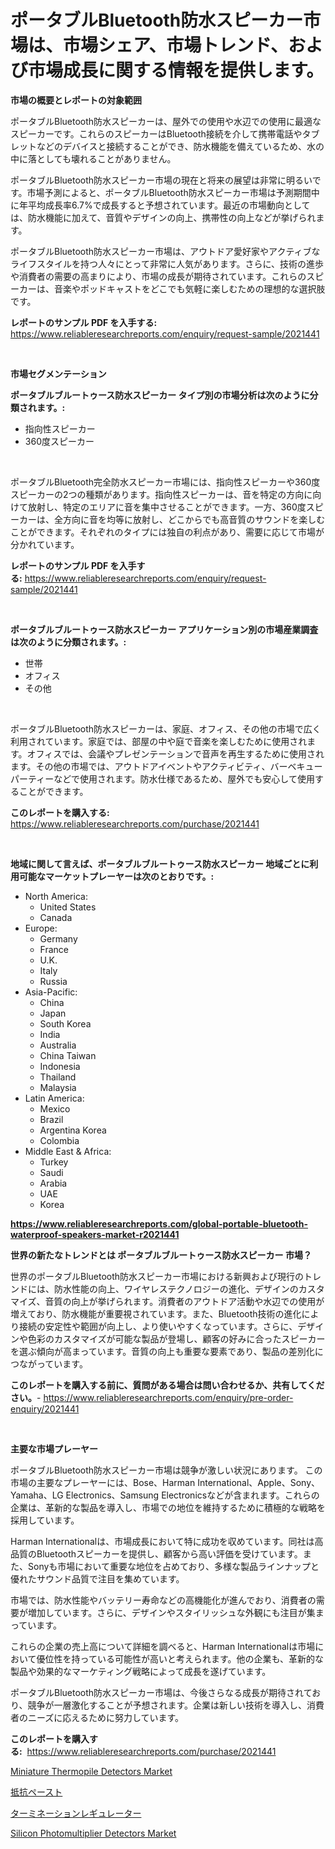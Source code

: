 <p><h1>ポータブルBluetooth防水スピーカー市場は、市場シェア、市場トレンド、および市場成長に関する情報を提供します。</h1></p><p><strong>市場の概要とレポートの対象範囲</strong></p>
<p><p>ポータブルBluetooth防水スピーカーは、屋外での使用や水辺での使用に最適なスピーカーです。これらのスピーカーはBluetooth接続を介して携帯電話やタブレットなどのデバイスと接続することができ、防水機能を備えているため、水の中に落としても壊れることがありません。</p><p>ポータブルBluetooth防水スピーカー市場の現在と将来の展望は非常に明るいです。市場予測によると、ポータブルBluetooth防水スピーカー市場は予測期間中に年平均成長率6.7%で成長すると予想されています。最近の市場動向としては、防水機能に加えて、音質やデザインの向上、携帯性の向上などが挙げられます。</p><p>ポータブルBluetooth防水スピーカー市場は、アウトドア愛好家やアクティブなライフスタイルを持つ人々にとって非常に人気があります。さらに、技術の進歩や消費者の需要の高まりにより、市場の成長が期待されています。これらのスピーカーは、音楽やポッドキャストをどこでも気軽に楽しむための理想的な選択肢です。</p></p>
<p><strong>レポートのサンプル PDF を入手する:</strong> <a href="https://www.reliableresearchreports.com/enquiry/request-sample/2021441">https://www.reliableresearchreports.com/enquiry/request-sample/2021441</a></p>
<p>&nbsp;</p>
<p><strong>市場セグメンテーション</strong></p>
<p><strong>ポータブルブルートゥース防水スピーカー タイプ別の市場分析は次のように分類されます。:</strong></p>
<p><ul><li>指向性スピーカー</li><li>360度スピーカー</li></ul></p>
<p>&nbsp;</p>
<p><p>ポータブルBluetooth完全防水スピーカー市場には、指向性スピーカーや360度スピーカーの2つの種類があります。指向性スピーカーは、音を特定の方向に向けて放射し、特定のエリアに音を集中させることができます。一方、360度スピーカーは、全方向に音を均等に放射し、どこからでも高音質のサウンドを楽しむことができます。それぞれのタイプには独自の利点があり、需要に応じて市場が分かれています。</p></p>
<p><strong>レポートのサンプル PDF を入手する:</strong>&nbsp;<a href="https://www.reliableresearchreports.com/enquiry/request-sample/2021441">https://www.reliableresearchreports.com/enquiry/request-sample/2021441</a></p>
<p>&nbsp;</p>
<p><strong> ポータブルブルートゥース防水スピーカー アプリケーション別の市場産業調査は次のように分類されます。:</strong></p>
<p><ul><li>世帯</li><li>オフィス</li><li>その他</li></ul></p>
<p>&nbsp;</p>
<p><p>ポータブルBluetooth防水スピーカーは、家庭、オフィス、その他の市場で広く利用されています。家庭では、部屋の中や庭で音楽を楽しむために使用されます。オフィスでは、会議やプレゼンテーションで音声を再生するために使用されます。その他の市場では、アウトドアイベントやアクティビティ、バーベキューパーティーなどで使用されます。防水仕様であるため、屋外でも安心して使用することができます。</p></p>
<p><strong>このレポートを購入する:</strong>&nbsp; <a href="https://www.reliableresearchreports.com/purchase/2021441">https://www.reliableresearchreports.com/purchase/2021441</a></p>
<p>&nbsp;</p>
<p><strong>地域に関して言えば、ポータブルブルートゥース防水スピーカー 地域ごとに利用可能なマーケットプレーヤーは次のとおりです。:</strong></p>
<p><ul>
    <li>
        North America:
        <ul>
            <li>United States</li>
            <li>Canada</li>
        </ul>
    </li>
    <li>
        Europe:
        <ul>
            <li>Germany</li>
            <li>France</li>
            <li>U.K.</li>
            <li>Italy</li>
            <li>Russia</li>
        </ul>
    </li>
    <li>
        Asia-Pacific:
        <ul>
            <li>China</li>
            <li>Japan</li>
            <li>South Korea</li>
            <li>India</li>
            <li>Australia</li>
            <li>China Taiwan</li>
            <li>Indonesia</li>
            <li>Thailand</li>
            <li>Malaysia</li>
        </ul>
    </li>
    <li>
        Latin America:
        <ul>
            <li>Mexico</li>
            <li>Brazil</li>
            <li>Argentina Korea</li>
            <li>Colombia</li>
        </ul>
    </li>
    <li>
        Middle East & Africa:
        <ul>
            <li>Turkey</li>
            <li>Saudi</li>
            <li>Arabia</li>
            <li>UAE</li>
            <li>Korea</li>
        </ul>
    </li>
    </ul></p>
<p><strong><a href="https://www.reliableresearchreports.com/global-portable-bluetooth-waterproof-speakers-market-r2021441">https://www.reliableresearchreports.com/global-portable-bluetooth-waterproof-speakers-market-r2021441</a></strong>&nbsp;</p>
<p><strong>世界の新たなトレンドとは ポータブルブルートゥース防水スピーカー 市場？</strong></p>
<p><p>世界のポータブルBluetooth防水スピーカー市場における新興および現行のトレンドには、防水性能の向上、ワイヤレステクノロジーの進化、デザインのカスタマイズ、音質の向上が挙げられます。消費者のアウトドア活動や水辺での使用が増えており、防水機能が重要視されています。また、Bluetooth技術の進化により接続の安定性や範囲が向上し、より使いやすくなっています。さらに、デザインや色彩のカスタマイズが可能な製品が登場し、顧客の好みに合ったスピーカーを選ぶ傾向が高まっています。音質の向上も重要な要素であり、製品の差別化につながっています。</p></p>
<p><strong>このレポートを購入する前に、質問がある場合は問い合わせるか、共有してください。</strong>- <a href="https://www.reliableresearchreports.com/enquiry/pre-order-enquiry/2021441">https://www.reliableresearchreports.com/enquiry/pre-order-enquiry/2021441</a></p>
<p>&nbsp;</p>
<p><strong>主要な市場プレーヤー</strong></p>
<p><p>ポータブルBluetooth防水スピーカー市場は競争が激しい状況にあります。 この市場の主要なプレーヤーには、Bose、Harman International、Apple、Sony、Yamaha、LG Electronics、Samsung Electronicsなどが含まれます。これらの企業は、革新的な製品を導入し、市場での地位を維持するために積極的な戦略を採用しています。</p><p>Harman Internationalは、市場成長において特に成功を収めています。同社は高品質のBluetoothスピーカーを提供し、顧客から高い評価を受けています。また、Sonyも市場において重要な地位を占めており、多様な製品ラインナップと優れたサウンド品質で注目を集めています。</p><p>市場では、防水性能やバッテリー寿命などの高機能化が進んでおり、消費者の需要が増加しています。さらに、デザインやスタイリッシュな外観にも注目が集まっています。</p><p>これらの企業の売上高について詳細を調べると、Harman Internationalは市場において優位性を持っている可能性が高いと考えられます。他の企業も、革新的な製品や効果的なマーケティング戦略によって成長を遂げています。</p><p>ポータブルBluetooth防水スピーカー市場は、今後さらなる成長が期待されており、競争が一層激化することが予想されます。企業は新しい技術を導入し、消費者のニーズに応えるために努力しています。</p></p>
<p><strong>このレポートを購入する:</strong>&nbsp;&nbsp;<a href="https://www.reliableresearchreports.com/purchase/2021441">https://www.reliableresearchreports.com/purchase/2021441</a></p>
<p><p><a href="https://github.com/arionmp/Market-Research-Report-List-3/blob/main/miniature-thermopile-detectors-market.md">Miniature Thermopile Detectors Market</a></p><p><a href="https://github.com/TerrellConn/Market-Research-Report-List-1/blob/main/980420377876.md">抵抗ペースト</a></p><p><a href="https://github.com/RandallRunte2023/Market-Research-Report-List-1/blob/main/354173377877.md">ターミネーションレギュレーター</a></p><p><a href="https://github.com/lataunyatinikmelvin59ilbd0dv/Market-Research-Report-List-2/blob/main/silicon-photomultiplier-detectors-market.md">Silicon Photomultiplier Detectors Market</a></p></p>